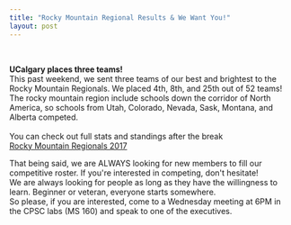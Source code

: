 ```yaml
---
title: "Rocky Mountain Regional Results & We Want You!"
layout: post
---
```



<style>
table {
    font-family: arial, sans-serif;
    border-collapse: collapse;
    width: 60%;
}

td, th {
    border: 1px solid #dddddd;
    text-align: left;
    padding: 8px;
}

tr:nth-child(even) {
    background-color: #dddddd;
}
</style>


<div class="col-md-12">
<br>
<p>
<b>UCalgary places three teams!</b>
<br>
This past weekend, we sent three teams of our best and brightest to the Rocky Mountain Regionals. We placed 4th, 8th, and 25th out of 52 teams! <br>
The rocky mountain region include schools down the corridor of North America, so schools from Utah, Colorado, Nevada, Sask, Montana, and Alberta competed. 
 <br><br>
 You can check out full stats and standings after the break <br> <a href ="https://rmc17.kattis.com/standings"> Rocky Mountain Regionals 2017 </a> <br>

That being said, we are ALWAYS looking for new members to fill our competitive roster. If you're interested in competing, don't hesitate! <br>
We are always looking for people as long as they have the willingness to learn. Beginner or veteran, everyone starts somewhere.<br>
So please, if you are interested, come to a Wednesday meeting at 6PM in the CPSC labs (MS 160) and speak to one of the executives.<br>

<br>
</div> 